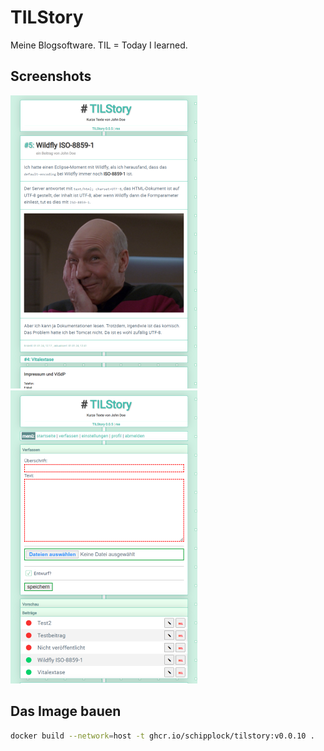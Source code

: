 # TILStory

Meine Blogsoftware. TIL = Today I learned.

## Screenshots

![](<screenshots/screenshot1_small.png>)
![](<screenshots/screenshot2_small.png>)

## Das Image bauen

```bash
docker build --network=host -t ghcr.io/schipplock/tilstory:v0.0.10 .
```